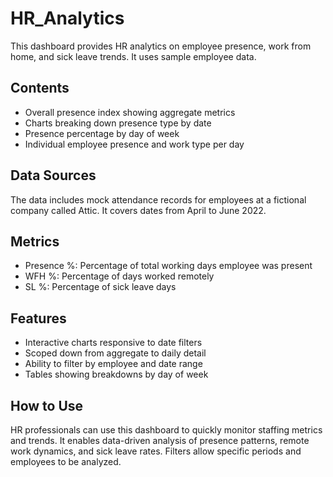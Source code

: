 # HR_Analytics

This dashboard provides HR analytics on employee presence, work from home, and sick leave trends. It uses sample employee data.

## Contents

- Overall presence index showing aggregate metrics
- Charts breaking down presence type by date 
- Presence percentage by day of week
- Individual employee presence and work type per day

## Data Sources

The data includes mock attendance records for employees at a fictional company called Attic. It covers dates from April to June 2022.

## Metrics

- Presence %: Percentage of total working days employee was present
- WFH %: Percentage of days worked remotely
- SL %: Percentage of sick leave days

## Features

- Interactive charts responsive to date filters
- Scoped down from aggregate to daily detail 
- Ability to filter by employee and date range
- Tables showing breakdowns by day of week

## How to Use

HR professionals can use this dashboard to quickly monitor staffing metrics and trends. It enables data-driven analysis of presence patterns, remote work dynamics, and sick leave rates. Filters allow specific periods and employees to be analyzed.
